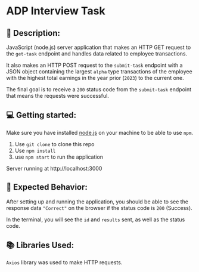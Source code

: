 # ADP Interview Task

## :pencil: Description:

JavaScript (node.js) server application that makes an HTTP GET request to the `get-task` endpoint and handles data related to employee transactions.

It also makes an HTTP POST request to the `submit-task` endpoint with a JSON object containing the largest `alpha` type transactions of the employee with the highest total earnings in the year prior (`2023`) to the current one.

The final goal is to receive a `200` status code from the `submit-task` endpoint that means the requests were successful.

## :computer: Getting started:

Make sure you have installed [node.js](https://nodejs.org/en) on your machine to be able to use `npm`.

1. Use `git clone` to clone this repo
2. Use `npm install`
3. use `npm start` to run the application

Server running at http://localhost:3000

## :dart: Expected Behavior:

After setting up and running the application, you should be able to see the response data `"Correct"` on the browser if the status code is `200` (Success).

In the terminal, you will see the `id` and `results` sent, as well as the status code.

## :books: Libraries Used:

`Axios` library was used to make HTTP requests.
